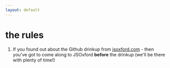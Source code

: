 ```yaml
---
layout: default
---
```


# the rules

1. If you found out about the Github drinkup from [jsoxford.com](http://jsoxford.com) - then you've got to come along to JSOxford **before** the drinkup (we'll be there with plenty of time!)

